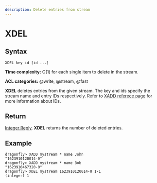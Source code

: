 ```yaml
---
description: Delete entries from stream
---
```


# XDEL

## Syntax

    XDEL key id [id ...]

**Time complexity:** O(1) for each single item to delete in the stream.

**ACL categories:** @write, @stream, @fast

**XDEL** deletes entries from the given stream. The key and ids specify
the stream name and entry IDs respectively. Refer to [XADD referece
page](./xadd.md#specifying-id) for more information about IDs.

## Return

[Integer Reply](https://redis.io/docs/reference/protocol-spec#resp-integers).
**XDEL** returns the number of deleted entries.

## Example

```shell
dragonfly> XADD mystream * name John
"1623910120014-0"
dragonfly> XADD mystream * name Bob
"1623910467320-0"
dragonfly> XDEL mystream 1623910120014-0 1-1
(integer) 1
```
